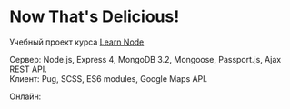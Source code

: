 # Now That's Delicious!
Учебный проект курса <a href="https://learnnode.com">Learn Node</a>

Сервер: Node.js, Express 4, MongoDB 3.2, Mongoose, Passport.js, Ajax REST API.<br />Клиент: Pug, SCSS, ES6 modules, Google Maps API.

Онлайн: